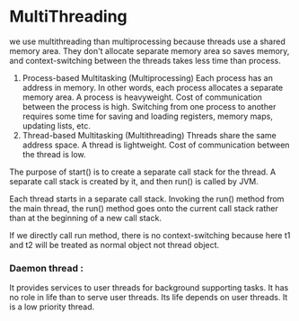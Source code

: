 # MultiThreading 
we use multithreading than multiprocessing because threads use a shared memory area. They don't allocate separate memory area so saves memory, 
and context-switching between the threads takes less time than process.

1) Process-based Multitasking (Multiprocessing)
Each process has an address in memory. In other words, each process allocates a separate memory area.
A process is heavyweight.
Cost of communication between the process is high.
Switching from one process to another requires some time for saving and loading registers, memory maps, updating lists, etc.
2) Thread-based Multitasking (Multithreading)
Threads share the same address space.
A thread is lightweight.
Cost of communication between the thread is low.

The purpose of start() is to create a separate call stack for the thread. A separate call stack is created by it, and then run() is called by JVM.

Each thread starts in a separate call stack.
Invoking the run() method from the main thread, the run() method goes onto the current call stack rather than at the beginning of a new call stack.

If we directly call run method, there is no context-switching because here t1 and t2 will be treated as normal object not thread object.

### Daemon thread : 
It provides services to user threads for background supporting tasks. It has no role in life than to serve user threads.
Its life depends on user threads.
It is a low priority thread.
